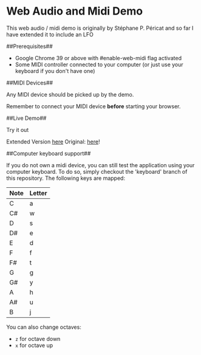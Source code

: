 Web Audio and Midi Demo
====================

This web audio / midi demo is originally by Stéphane P. Péricat and so far I have extended it
to include an LFO

##Prerequisites##
 - Google Chrome 39 or above with #enable-web-midi flag activated
 - Some MIDI controller connected to your computer (or just use your keyboard if you don't have one)


##MIDI Devices##

Any MIDI device should be picked up by the demo.

Remember to connect your MIDI device __before__ starting your browser.


##Live Demo##


Try it out

Extended Version [here](http://jackvial.github.io/webmidi-demo/)
Original: [here](http://webmididemo.herokuapp.com/)!

##Computer keyboard support##

If you do not own a midi device, you can still test the application using your computer keyboard.
To do so, simply checkout the 'keyboard' branch of this repository. The following keys are mapped:

| Note  | Letter  |
|-------|---------|
|   C   |    a    |
|   C#  |    w    |
|   D   |    s    |
|   D#  |    e    |
|   E   |    d    |
|   F   |    f    |
|   F#  |    t    |
|   G   |    g    |
|   G#  |    y    |
|   A   |    h    |
|   A#  |    u    |
|   B   |    j    |

You can also change octaves:
 - `z` for octave down
 - `x` for octave up
